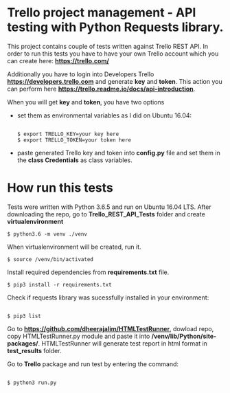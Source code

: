 # Trello project management - API testing with Python Requests library.


This project contains couple of tests written against Trello REST API. 
In order to run this tests you have to have your own Trello account which you can create here: __https://trello.com/__


Additionally you have to login into Developers Trello __https://developers.trello.com__
and generate **key** and **token**. This action you can perform here __https://trello.readme.io/docs/api-introduction__. 


When you will get **key** and **token**, you have two options
    

- set them as environmental variables as I did on Ubuntu 16.04:
    

    ```

    $ export TRELLO_KEY=your key here
    $ export TRELLO_TOKEN=your token here

    ```

- paste generated Trello key and token into **config.py** file and set them in the **class Credentials** as class variables.


# How run this tests


Tests were written with Python 3.6.5 and run on Ubuntu 16.04 LTS.
After downloading the repo, go to __Trello_REST_API_Tests__ folder and create __virtualenvironment__


```
$ python3.6 -m venv ./venv

```


When virtualenvironment will be created, run it.


```
$ source /venv/bin/activated

```


Install required dependencies from __requirements.txt__ file.

```
$ pip3 install -r requirements.txt

```


Check if requests library was sucessfully installed in your environment:


```

$ pip3 list

```

Go to __https://github.com/dheerajalim/HTMLTestRunner__, dowload repo, copy HTMLTestRunner.py module and paste it into **/venv/lib/Python/site-packages/**. HTMLTestRunner will generate test report in html format in **test_results** folder.


Go to __Trello__ package and run test by entering the command:


```

$ python3 run.py

```